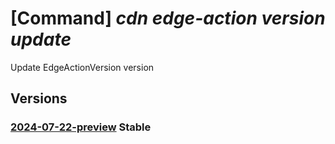 # [Command] _cdn edge-action version update_

Update EdgeActionVersion version

## Versions

### [2024-07-22-preview](/Resources/mgmt-plane/L3N1YnNjcmlwdGlvbnMve30vcmVzb3VyY2Vncm91cHMve30vcHJvdmlkZXJzL21pY3Jvc29mdC5jZG4vZWRnZWFjdGlvbnMve30vdmVyc2lvbnMve30=/2024-07-22-preview.xml) **Stable**

<!-- mgmt-plane /subscriptions/{}/resourcegroups/{}/providers/microsoft.cdn/edgeactions/{}/versions/{} 2024-07-22-preview -->

